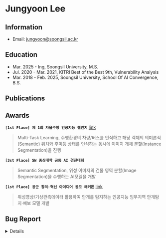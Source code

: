 # Jungyoon Lee

## Information

- Email: jungyoon@soongsil.ac.kr

## Education
- Mar. 2025 - Ing, Soongsil University, M.S.
- Jul. 2020 - Mar. 2021, KITRI Best of the Best 9th, Vulnerability Analysis
- Mar. 2018 - Feb. 2025, Soongsil University, School Of AI Convergence, B.S.


## Publications


## Awards
**`[1st Place] 제 1회 자율주행 인공지능 챌린지`** [link](https://www.yna.co.kr/view/AKR20241119128100017)
> Multi-Task Learning, 주행환경의 차량/버스를 인식하고 해당 객체의 의미론적(Semantic) 위치와 후미등 상태를 인식하는 동시에 이미지 개체 분할(Instance Segmentation)을 진행

**`[3st Place] SW 중심대학 공동 AI 경진대회`**
> Semantic Segmentation, 위성 이미지의 건물 영역 분할(Image Segmentation)을 수행하는 AI모델을 개발

**`[1st Place] 공군 창의·혁신 아이디어 공모 해커톤`** [link](https://www.yna.co.kr/view/AKR20221107121100063)
> 위성영상/기상관측데이터 활용하여 안개를 탐지하는 인공지능 임무지역 안개탐지‧예보 모델 개발

## Bug Report

<details>
  
- CVE-2021-25424 (SVE-2021-19928)
  - Improper Bluetooth pairing mode in Tizen device (WatchOver, KITRI BoB 9th)
- CVE-2021-25433 (SVE-2021-19702)
  - Improper authorization vulnerability in Tizen factory reset policy (WatchOver, KITRI BoB 9th)
- CVE-2021-25434 (SVE-2021-19703)
  - Improper input validation vulnerability in Tizen bootloader (WatchOver, KITRI BoB 9th)
- CVE-2021-25435 (SVE-2021-19705)
  - Improper input validation vulnerability in Tizen bootloader (WatchOver, KITRI BoB 9th)
- CVE-2021-25436 (SVE-2021-19310)
  - Improper file validation vulnerability in Tizen FOTA service (WatchOver, KITRI BoB 9th)
- CVE-2021-25437 (SVE-2021-19311)
  - Improper access control vulnerability in Tizen FOTA service (WatchOver, KITRI BoB 9th)
</details>
